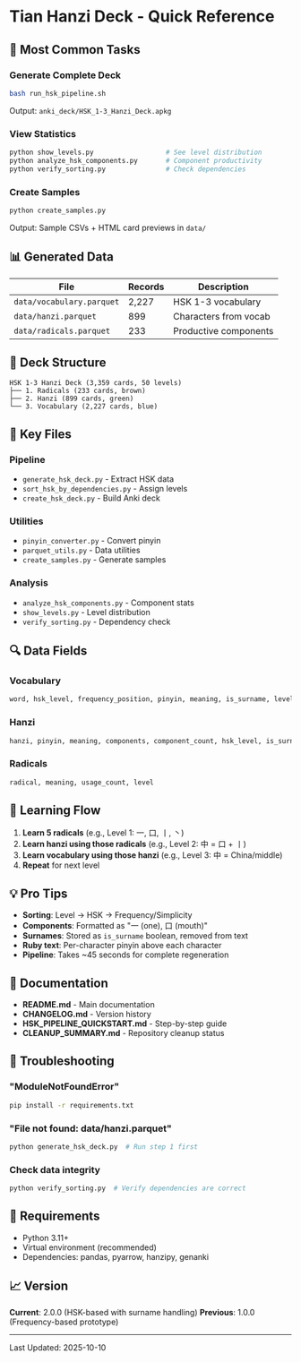 # Tian Hanzi Deck - Quick Reference

## 🚀 Most Common Tasks

### Generate Complete Deck
```bash
bash run_hsk_pipeline.sh
```
Output: `anki_deck/HSK_1-3_Hanzi_Deck.apkg`

### View Statistics
```bash
python show_levels.py                  # See level distribution
python analyze_hsk_components.py       # Component productivity
python verify_sorting.py               # Check dependencies
```

### Create Samples
```bash
python create_samples.py
```
Output: Sample CSVs + HTML card previews in `data/`

## 📊 Generated Data

| File | Records | Description |
|------|---------|-------------|
| `data/vocabulary.parquet` | 2,227 | HSK 1-3 vocabulary |
| `data/hanzi.parquet` | 899 | Characters from vocab |
| `data/radicals.parquet` | 233 | Productive components |

## 🎴 Deck Structure

```
HSK 1-3 Hanzi Deck (3,359 cards, 50 levels)
├── 1. Radicals (233 cards, brown)
├── 2. Hanzi (899 cards, green)
└── 3. Vocabulary (2,227 cards, blue)
```

## 📂 Key Files

### Pipeline
- `generate_hsk_deck.py` - Extract HSK data
- `sort_hsk_by_dependencies.py` - Assign levels
- `create_hsk_deck.py` - Build Anki deck

### Utilities
- `pinyin_converter.py` - Convert pinyin
- `parquet_utils.py` - Data utilities
- `create_samples.py` - Generate samples

### Analysis
- `analyze_hsk_components.py` - Component stats
- `show_levels.py` - Level distribution
- `verify_sorting.py` - Dependency check

## 🔍 Data Fields

### Vocabulary
```python
word, hsk_level, frequency_position, pinyin, meaning, is_surname, level
```

### Hanzi
```python
hanzi, pinyin, meaning, components, component_count, hsk_level, is_surname, level
```

### Radicals
```python
radical, meaning, usage_count, level
```

## 🎯 Learning Flow

1. **Learn 5 radicals** (e.g., Level 1: 一, 口, 丨, 丶)
2. **Learn hanzi using those radicals** (e.g., Level 2: 中 = 口 + 丨)
3. **Learn vocabulary using those hanzi** (e.g., Level 3: 中 = China/middle)
4. **Repeat** for next level

## 💡 Pro Tips

- **Sorting**: Level → HSK → Frequency/Simplicity
- **Components**: Formatted as "一 (one), 口 (mouth)"
- **Surnames**: Stored as `is_surname` boolean, removed from text
- **Ruby text**: Per-character pinyin above each character
- **Pipeline**: Takes ~45 seconds for complete regeneration

## 📖 Documentation

- **README.md** - Main documentation
- **CHANGELOG.md** - Version history
- **HSK_PIPELINE_QUICKSTART.md** - Step-by-step guide
- **CLEANUP_SUMMARY.md** - Repository cleanup status

## 🐛 Troubleshooting

### "ModuleNotFoundError"
```bash
pip install -r requirements.txt
```

### "File not found: data/hanzi.parquet"
```bash
python generate_hsk_deck.py  # Run step 1 first
```

### Check data integrity
```bash
python verify_sorting.py  # Verify dependencies are correct
```

## 🔧 Requirements

- Python 3.11+
- Virtual environment (recommended)
- Dependencies: pandas, pyarrow, hanzipy, genanki

## 📈 Version

**Current**: 2.0.0 (HSK-based with surname handling)
**Previous**: 1.0.0 (Frequency-based prototype)

---

Last Updated: 2025-10-10
